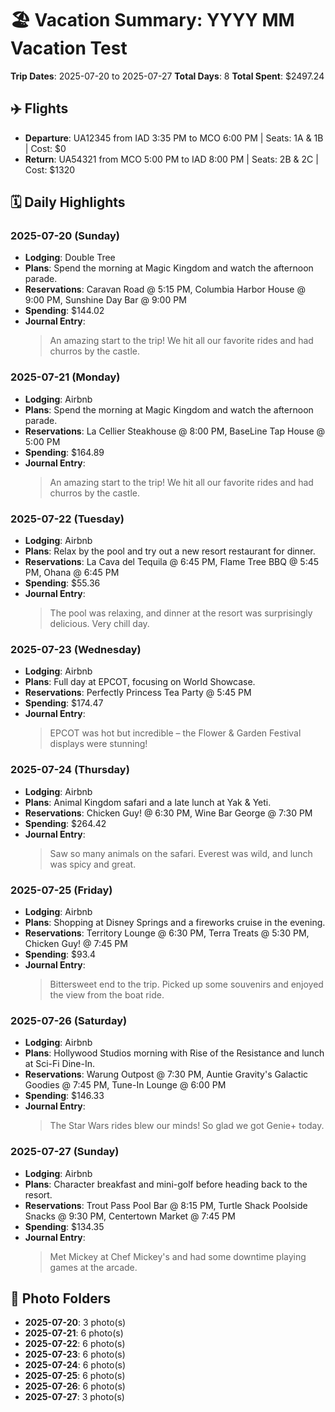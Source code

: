 # 🏖️ Vacation Summary: YYYY MM Vacation Test

**Trip Dates**: 2025-07-20 to 2025-07-27
**Total Days**: 8
**Total Spent**: $2497.24

## ✈️ Flights
- **Departure**: UA12345 from IAD 3:35 PM to MCO 6:00 PM | Seats: 1A & 1B | Cost: $0
- **Return**: UA54321 from MCO 5:00 PM to IAD 8:00 PM | Seats: 2B & 2C | Cost: $1320

## 🗓️ Daily Highlights
### 2025-07-20 (Sunday)
- **Lodging**: Double Tree
- **Plans**: Spend the morning at Magic Kingdom and watch the afternoon parade.
- **Reservations**: Caravan Road @ 5:15 PM, Columbia Harbor House @ 9:00 PM, Sunshine Day Bar @ 9:00 PM
- **Spending**: $144.02
- **Journal Entry**:
  > An amazing start to the trip! We hit all our favorite rides and had churros by the castle.

### 2025-07-21 (Monday)
- **Lodging**: Airbnb
- **Plans**: Spend the morning at Magic Kingdom and watch the afternoon parade.
- **Reservations**: La Cellier Steakhouse @ 8:00 PM, BaseLine Tap House @ 5:00 PM
- **Spending**: $164.89
- **Journal Entry**:
  > An amazing start to the trip! We hit all our favorite rides and had churros by the castle.

### 2025-07-22 (Tuesday)
- **Lodging**: Airbnb
- **Plans**: Relax by the pool and try out a new resort restaurant for dinner.
- **Reservations**: La Cava del Tequila @ 6:45 PM, Flame Tree BBQ @ 5:45 PM, Ohana @ 6:45 PM
- **Spending**: $55.36
- **Journal Entry**:
  > The pool was relaxing, and dinner at the resort was surprisingly delicious. Very chill day.

### 2025-07-23 (Wednesday)
- **Lodging**: Airbnb
- **Plans**: Full day at EPCOT, focusing on World Showcase.
- **Reservations**: Perfectly Princess Tea Party @ 5:45 PM
- **Spending**: $174.47
- **Journal Entry**:
  > EPCOT was hot but incredible – the Flower & Garden Festival displays were stunning!

### 2025-07-24 (Thursday)
- **Lodging**: Airbnb
- **Plans**: Animal Kingdom safari and a late lunch at Yak & Yeti.
- **Reservations**: Chicken Guy! @ 6:30 PM, Wine Bar George @ 7:30 PM
- **Spending**: $264.42
- **Journal Entry**:
  > Saw so many animals on the safari. Everest was wild, and lunch was spicy and great.

### 2025-07-25 (Friday)
- **Lodging**: Airbnb
- **Plans**: Shopping at Disney Springs and a fireworks cruise in the evening.
- **Reservations**: Territory Lounge @ 6:30 PM, Terra Treats @ 5:30 PM, Chicken Guy! @ 7:45 PM
- **Spending**: $93.4
- **Journal Entry**:
  > Bittersweet end to the trip. Picked up some souvenirs and enjoyed the view from the boat ride.

### 2025-07-26 (Saturday)
- **Lodging**: Airbnb
- **Plans**: Hollywood Studios morning with Rise of the Resistance and lunch at Sci-Fi Dine-In.
- **Reservations**: Warung Outpost @ 7:30 PM, Auntie Gravity's Galactic Goodies @ 7:45 PM, Tune-In Lounge @ 6:00 PM
- **Spending**: $146.33
- **Journal Entry**:
  > The Star Wars rides blew our minds! So glad we got Genie+ today.

### 2025-07-27 (Sunday)
- **Lodging**: Airbnb
- **Plans**: Character breakfast and mini-golf before heading back to the resort.
- **Reservations**: Trout Pass Pool Bar @ 8:15 PM, Turtle Shack Poolside Snacks @ 9:30 PM, Centertown Market @ 7:45 PM
- **Spending**: $134.35
- **Journal Entry**:
  > Met Mickey at Chef Mickey's and had some downtime playing games at the arcade.

## 📸 Photo Folders
- **2025-07-20**: 3 photo(s)
- **2025-07-21**: 6 photo(s)
- **2025-07-22**: 6 photo(s)
- **2025-07-23**: 6 photo(s)
- **2025-07-24**: 6 photo(s)
- **2025-07-25**: 6 photo(s)
- **2025-07-26**: 6 photo(s)
- **2025-07-27**: 3 photo(s)
